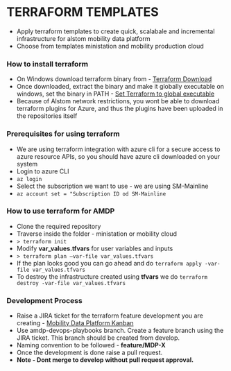 # TERRAFORM TEMPLATES

  - Apply terraform templates to create quick, scalabale and incremental infrastructure for alstom mobility data platform
  - Choose from templates ministation and mobility production cloud

### How to install terraform
- On Windows download terraform binary from - [Terraform Download](https://www.terraform.io/downloads.html)
- Once downloaded, extract the binary and make it globally executable on windows, set the binary in PATH - [Set Terraform to global executable](https://stackoverflow.com/questions/1618280/where-can-i-set-path-to-make-exe-on-windows)
- Because of Alstom network restrictions, you wont be able to download terraform plugins for Azure, and thus the plugins have been uploaded in the repositories itself
### Prerequisites for using terraform
- We are using terraform integration with azure cli for a secure access to azure resource APIs, so you should have azure cli downloaded on your system
- Login to azure CLI
- `az login`
- Select the subscription we want to use - we are using SM-Mainline
- `az account set = "Subscription ID od SM-Mainline`
### How to use terraform for AMDP
- Clone the required repository
- Traverse inside the folder - ministation or mobility cloud
- `> terraform init`
- Modify **var_values.tfvars** for user variables and inputs
- `> terraform plan –var-file var_values.tfvars`
- If the plan looks good you can go ahead and do `terraform apply -var-file var_values.tfvars`
- To destroy the infrastructure created using **tfvars** we do `terraform destroy -var-file var_values.tfvars`
 
### Development Process
- Raise a JIRA ticket for the terraform feature development you are creating - [Mobility Data Platform Kanban](https://smartmobility.atlassian.net/secure/RapidBoard.jspa?projectKey=MDP&rapidView=2)
- Use amdp-devops-playbooks branch. Create a feature branch using the JIRA ticket. This branch should be created from develop.
- Naming convention to be followed - **feature/MDP-X**
- Once the development is done raise a pull request.
- **Note - Dont merge to develop without pull request approval.**

